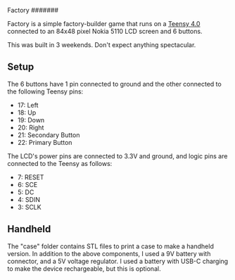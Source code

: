 Factory
#######

Factory is a simple factory-builder game that runs on a [Teensy 4.0](https://www.pjrc.com/store/teensy40.html)
connected to an 84x48 pixel Nokia 5110 LCD screen and 6 buttons.

This was built in 3 weekends. Don't expect anything spectacular.

Setup
-----

The 6 buttons have 1 pin connected to ground and the other connected to the following Teensy pins:
- 17: Left
- 18: Up
- 19: Down
- 20: Right
- 21: Secondary Button
- 22: Primary Button

The LCD's power pins are connected to 3.3V and ground, and logic pins are connected to the Teensy as follows:
- 7: RESET
- 6: SCE
- 5: DC
- 4: SDIN
- 3: SCLK

Handheld
--------

The "case" folder contains STL files to print a case to make a handheld version. In addition to the above components, I used a 9V battery with connector, and a 5V voltage regulator. I used a battery with USB-C charging to make the device rechargeable, but this is optional.
